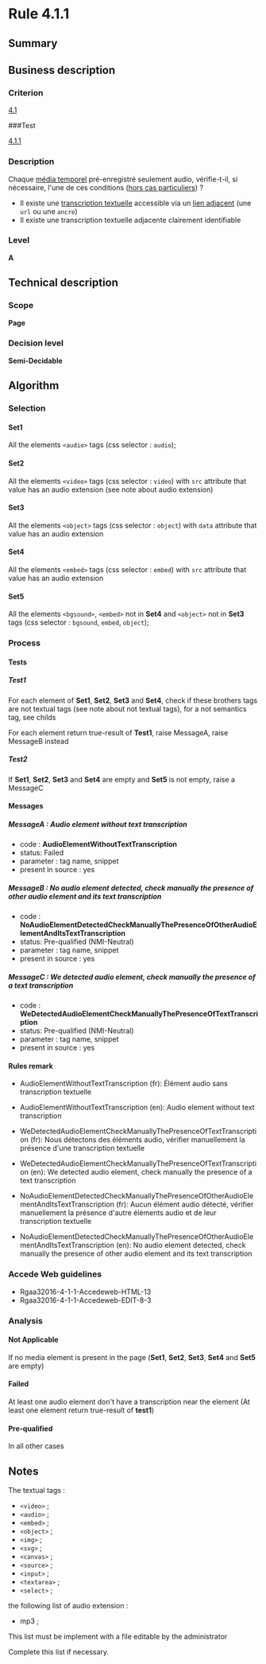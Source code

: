# Rule 4.1.1

## Summary

## Business description

### Criterion

[4.1](http://references.modernisation.gouv.fr/rgaa/criteres.html#crit-4-1)

###Test

[4.1.1](http://references.modernisation.gouv.fr/rgaa/criteres.html#test-4-1-1)

### Description

Chaque <a href="http://references.modernisation.gouv.fr/rgaa/glossaire.html#mdia-temporel-type-son-vido-et-synchronis">m&eacute;dia temporel</a> pr&eacute;-enregistr&eacute; seulement audio, v&eacute;rifie-t-il, si n&eacute;cessaire, l'une de ces conditions (<a href="http://references.modernisation.gouv.fr/rgaa/cas-particuliers.html#cp-4-1,4-2,4-3,4-5,4-7,4-9,4-11,4-13" title="Cas particuliers pour le crit&egrave;re 4.1">hors cas particuliers</a>) ? 
 
 *  Il existe une <a href="http://references.modernisation.gouv.fr/rgaa/glossaire.html#transcription-textuelle-media-temporel">transcription textuelle</a> accessible via un <a href="http://references.modernisation.gouv.fr/rgaa/glossaire.html#lien-adjacent">lien adjacent</a> (une `url` ou une `ancre`) 
 *  Il existe une transcription textuelle adjacente clairement identifiable 

### Level

**A**

## Technical description

### Scope

**Page**

### Decision level

**Semi-Decidable**

## Algorithm

### Selection

#### Set1

All the elements `<audio>` tags (css selector : `audio`);

#### Set2

All the elements `<video>` tags (css selector : `video`) with `src` attribute that value has an audio extension (see note about audio extension)

#### Set3

All the elements `<object>` tags (css selector : `object`) with `data` attribute that value has an audio extension 

#### Set4

All the elements `<embed>` tags (css selector : `embed`) with `src` attribute that value has an audio extension 

#### Set5

All the elements `<bgsound>`, `<embed>` not in **Set4** and `<object>` not in **Set3** tags (css selector : `bgsound`, `embed`, `object`);

### Process

#### Tests

##### Test1

For each element of **Set1**, **Set2**, **Set3** and **Set4**, check if these brothers tags are not textual tags (see note about not textual tags), for a not semantics tag, see childs

For each element return true-result of **Test1**, raise MessageA, raise MessageB instead

##### Test2

If **Set1**, **Set2**, **Set3** and **Set4** are empty and **Set5** is not empty, raise a MessageC

#### Messages

##### MessageA : Audio element without text transcription

-    code : **AudioElementWithoutTextTranscription** 
-    status: Failed
-    parameter : tag name, snippet
-    present in source : yes

##### MessageB : No audio element detected, check manually the presence of other audio element and its text transcription

-    code : **NoAudioElementDetectedCheckManuallyThePresenceOfOtherAudioElementAndItsTextTranscription** 
-    status: Pre-qualified (NMI-Neutral)
-    parameter : tag name, snippet
-    present in source : yes

##### MessageC : We detected audio element, check manually the presence of a text transcription

-    code : **WeDetectedAudioElementCheckManuallyThePresenceOfTextTranscription** 
-    status: Pre-qualified (NMI-Neutral)
-    parameter : tag name, snippet
-    present in source : yes

#### Rules remark

 * AudioElementWithoutTextTranscription (fr): &Eacute;l&eacute;ment audio sans transcription textuelle
 * AudioElementWithoutTextTranscription (en): Audio element without text transcription

 * WeDetectedAudioElementCheckManuallyThePresenceOfTextTranscription (fr): Nous d&eacute;tectons des &eacute;l&eacute;ments audio, v&eacute;rifier manuellement la pr&eacute;sence d'une transcription textuelle
 * WeDetectedAudioElementCheckManuallyThePresenceOfTextTranscription (en): We detected audio element, check manually the presence of a text transcription

 * NoAudioElementDetectedCheckManuallyThePresenceOfOtherAudioElementAndItsTextTranscription (fr): Aucun &eacute;l&eacute;ment audio d&eacute;tect&eacute;, v&eacute;rifier manuellement la pr&eacute;sence d'autre &eacute;l&eacute;ments audio et de leur transcription textuelle
 * NoAudioElementDetectedCheckManuallyThePresenceOfOtherAudioElementAndItsTextTranscription (en): No audio element detected, check manually the presence of other audio element and its text transcription

### Accede Web guidelines

 * Rgaa32016-4-1-1-Accedeweb-HTML-13
 * Rgaa32016-4-1-1-Accedeweb-EDIT-8-3

### Analysis

#### Not Applicable

If no media element is present in the page (**Set1**, **Set2**, **Set3**, **Set4** and **Set5** are empty)

#### Failed

At least one audio element don't have a transcription near the element (At least one element return true-result of **test1**)

#### Pre-qualified

In all other cases

## Notes

The textual tags : 
 - `<video>` ;
 - `<audio>` ;
 - `<embed>` ;
 - `<object>` ;
 - `<img>` ;
 - `<svg>` ;
 - `<canvas>` ;
 - `<source>` ; 
 - `<input>` ;
 - `<textarea>` ;
 - `<select>` ;

the following list of audio extension :
 - mp3 ;

This list must be implement with a file editable by the administrator

Complete this list if necessary.